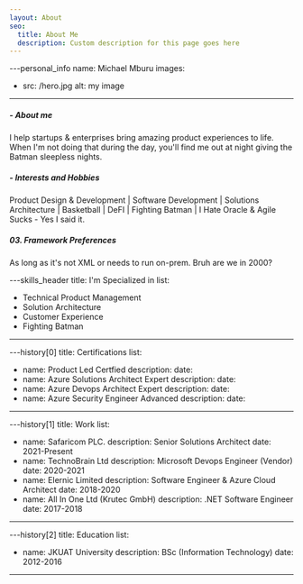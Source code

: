 ```yaml
---
layout: About
seo:
  title: About Me
  description: Custom description for this page goes here
---
```




---personal_info
name: Michael Mburu
images:
  - src: /hero.jpg
    alt: my image
---
##### <span>- </span> About me

I help startups & enterprises bring amazing product experiences to life. When I'm not doing that during the day, you'll find me out at night giving the Batman sleepless nights. 

##### <span>- </span> Interests and Hobbies

Product Design & Development | Software Development | Solutions Architecture | Basketball | DeFI | Fighting Batman | I Hate Oracle & Agile Sucks - Yes I said it.
##### <span>03.</span> Framework Preferences

As long as it's not XML or needs to run on-prem. Bruh are we in 2000?



---skills_header
title: I'm Specialized in
list:
  - Technical Product Management
  - Solution Architecture
  - Customer Experience
  - Fighting Batman
---

---history[0]
title: Certifications
list:
  - name: Product Led Certfied
    description: 
    date: 
  - name: Azure Solutions Architect Expert
    description: 
    date: 
  - name: Azure Devops Architect Expert
    description: 
    date: 
  - name: Azure Security Engineer Advanced
    description: 
    date: 
---

---history[1]
title: Work
list:
  - name: Safaricom PLC.
    description: Senior Solutions Architect
    date: 2021-Present
  - name: TechnoBrain Ltd
    description: Microsoft Devops Engineer (Vendor)
    date: 2020-2021
  - name: Elernic Limited
    description: Software Engineer & Azure Cloud Architect
    date: 2018-2020
  - name: All In One Ltd (Krutec GmbH)
    description: .NET Software Engineer
    date: 2017-2018
---



---history[2]
title: Education
list:
  - name: JKUAT University
    description: BSc (Information Technology)
    date: 2012-2016
---